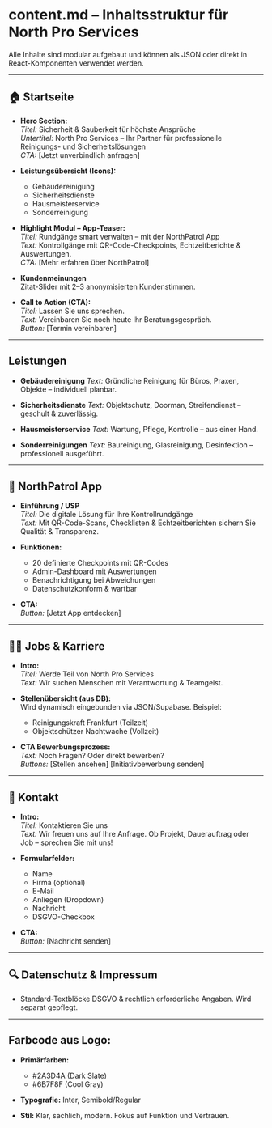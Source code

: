 # content.md – Inhaltsstruktur für North Pro Services

Alle Inhalte sind modular aufgebaut und können als JSON oder direkt in React-Komponenten verwendet werden.

---

## 🏠 Startseite

- **Hero Section:**  
  *Titel:* Sicherheit & Sauberkeit für höchste Ansprüche  
  *Untertitel:* North Pro Services – Ihr Partner für professionelle Reinigungs- und Sicherheitslösungen  
  *CTA:* [Jetzt unverbindlich anfragen]

- **Leistungsübersicht (Icons):**  
  - Gebäudereinigung
  - Sicherheitsdienste
  - Hausmeisterservice
  - Sonderreinigung

- **Highlight Modul – App-Teaser:**  
  *Titel:* Rundgänge smart verwalten – mit der NorthPatrol App  
  *Text:* Kontrollgänge mit QR-Code-Checkpoints, Echtzeitberichte & Auswertungen.  
  *CTA:* [Mehr erfahren über NorthPatrol]

- **Kundenmeinungen**  
  Zitat-Slider mit 2–3 anonymisierten Kundenstimmen.

- **Call to Action (CTA):**  
  *Titel:* Lassen Sie uns sprechen.  
  *Text:* Vereinbaren Sie noch heute Ihr Beratungsgespräch.  
  *Button:* [Termin vereinbaren]

---

##  Leistungen

- **Gebäudereinigung**
  *Text:* Gründliche Reinigung für Büros, Praxen, Objekte – individuell planbar.

- **Sicherheitsdienste**
  *Text:* Objektschutz, Doorman, Streifendienst – geschult & zuverlässig.

- **Hausmeisterservice**
  *Text:* Wartung, Pflege, Kontrolle – aus einer Hand.

- **Sonderreinigungen**
  *Text:* Baureinigung, Glasreinigung, Desinfektion – professionell ausgeführt.

---

## 📱 NorthPatrol App

- **Einführung / USP**  
  *Titel:* Die digitale Lösung für Ihre Kontrollrundgänge  
  *Text:* Mit QR-Code-Scans, Checklisten & Echtzeitberichten sichern Sie Qualität & Transparenz.

- **Funktionen:**  
  - 20 definierte Checkpoints mit QR-Codes  
  - Admin-Dashboard mit Auswertungen  
  - Benachrichtigung bei Abweichungen  
  - Datenschutzkonform & wartbar

- **CTA:**  
  *Button:* [Jetzt App entdecken]

---

## 👷‍♀️ Jobs & Karriere

- **Intro:**  
  *Titel:* Werde Teil von North Pro Services  
  *Text:* Wir suchen Menschen mit Verantwortung & Teamgeist.

- **Stellenübersicht (aus DB):**  
  Wird dynamisch eingebunden via JSON/Supabase. Beispiel:  
  - Reinigungskraft Frankfurt (Teilzeit)  
  - Objektschützer Nachtwache (Vollzeit)

- **CTA Bewerbungsprozess:**  
  *Text:* Noch Fragen? Oder direkt bewerben?  
  *Buttons:* [Stellen ansehen] [Initiativbewerbung senden]

---

## 🧾 Kontakt

- **Intro:**  
  *Titel:* Kontaktieren Sie uns  
  *Text:* Wir freuen uns auf Ihre Anfrage. Ob Projekt, Dauerauftrag oder Job – sprechen Sie mit uns!

- **Formularfelder:**  
  - Name  
  - Firma (optional)  
  - E-Mail  
  - Anliegen (Dropdown)  
  - Nachricht  
  - DSGVO-Checkbox

- **CTA:**  
  *Button:* [Nachricht senden]

---

## 🔍 Datenschutz & Impressum

- Standard-Textblöcke DSGVO & rechtlich erforderliche Angaben. Wird separat gepflegt.

---

## Farbcode aus Logo:

- **Primärfarben:**  
  - #2A3D4A (Dark Slate)  
  - #6B7F8F (Cool Gray)

- **Typografie:** Inter, Semibold/Regular  
- **Stil:** Klar, sachlich, modern. Fokus auf Funktion und Vertrauen.
